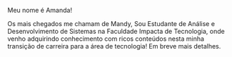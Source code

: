 <!--
**aMandyDev/aMandyDev** is a ✨ _special_ ✨ repository because its `README.md` (this file) appears on your GitHub profile.

Here are some ideas to get you started:

- 🔭 I’m currently working on ...
- 🌱 I’m currently learning ...
- 👯 I’m looking to collaborate on ...
- 🤔 I’m looking for help with ...
- 💬 Ask me about ...
- 📫 How to reach me: ...
- 😄 Pronouns: ...
- ⚡ Fun fact: ...
-->
Meu nome é Amanda! 

Os mais chegados me chamam de Mandy, 
Sou Estudante de Análise e Desenvolvimento de Sistemas na Faculdade Impacta de  Tecnologia, 
onde venho adquirindo conhecimento com ricos conteúdos nesta minha transição de carreira para 
a área de tecnologia! 
Em breve mais detalhes.
